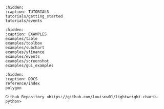 ```{toctree}
:hidden:
:caption: TUTORIALS
tutorials/getting_started
tutorials/events
```





```{toctree}
:hidden:
:caption: EXAMPLES
examples/table
examples/toolbox
examples/subchart
examples/yfinance
examples/events
examples/screenshot
examples/gui_examples
```


```{toctree}
:hidden:
:caption: DOCS
reference/index
polygon

Github Repository <https://github.com/louisnw01/lightweight-charts-python>
```


```{include} ../../README.md
```